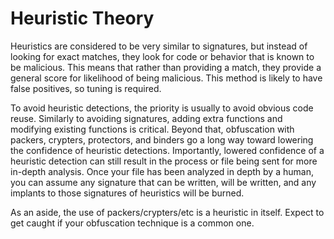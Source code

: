 # Heuristic Theory
Heuristics are considered to be very similar to signatures, but instead of looking for exact matches, they look for code or behavior that is known to be malicious. This means that rather than providing a match, they provide a general score for likelihood of being malicious. This method is likely to have false positives, so tuning is required. 

To avoid heuristic detections, the priority is usually to avoid obvious code reuse. Similarly to avoiding signatures, adding extra functions and modifying existing functions is critical. Beyond that, obfuscation with packers, crypters, protectors, and binders go a long way toward lowering the confidence of heuristic detections. Importantly, lowered confidence of a heuristic detection can still result in the process or file being sent for more in-depth analysis. Once your file has been analyzed in depth by a human, you can assume any signature that can be written, will be written, and any implants to those signatures of heuristics will be burned. 

As an aside, the use of packers/crypters/etc is a heuristic in itself. Expect to get caught if your obfuscation technique is a common one. 